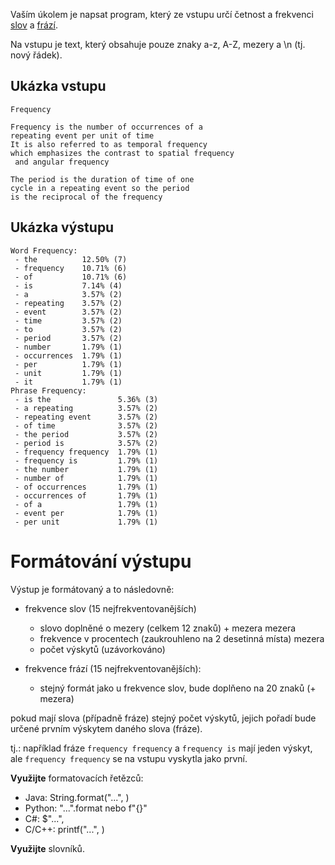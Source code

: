 Vaším úkolem je napsat program, který ze vstupu určí četnost a frekvenci [slov](http://www.writewords.org.uk/word_count.asp) a [frází](http://www.writewords.org.uk/phrase_count.asp).

Na vstupu je text, který obsahuje pouze znaky a-z, A-Z, mezery a \n (tj. nový řádek).

## Ukázka vstupu
```
Frequency

Frequency is the number of occurrences of a 
repeating event per unit of time
It is also referred to as temporal frequency
which emphasizes the contrast to spatial frequency
 and angular frequency

The period is the duration of time of one
cycle in a repeating event so the period
is the reciprocal of the frequency
```

## Ukázka výstupu
```
Word Frequency:
 - the          12.50% (7)
 - frequency    10.71% (6)
 - of           10.71% (6)
 - is           7.14% (4)
 - a            3.57% (2)
 - repeating    3.57% (2)
 - event        3.57% (2)
 - time         3.57% (2)
 - to           3.57% (2)
 - period       3.57% (2)
 - number       1.79% (1)
 - occurrences  1.79% (1)
 - per          1.79% (1)
 - unit         1.79% (1)
 - it           1.79% (1)
Phrase Frequency:
 - is the               5.36% (3)
 - a repeating          3.57% (2)
 - repeating event      3.57% (2)
 - of time              3.57% (2)
 - the period           3.57% (2)
 - period is            3.57% (2)
 - frequency frequency  1.79% (1)
 - frequency is         1.79% (1)
 - the number           1.79% (1)
 - number of            1.79% (1)
 - of occurrences       1.79% (1)
 - occurrences of       1.79% (1)
 - of a                 1.79% (1)
 - event per            1.79% (1)
 - per unit             1.79% (1)
```

# Formátování výstupu
Výstup je formátovaný a to následovně:

- frekvence slov (15 nejfrekventovanějších)
    - slovo doplněné o mezery (celkem 12 znaků) + mezera
mezera
    - frekvence v procentech (zaukrouhleno na 2 desetinná místa)
mezera
    - počet výskytů (uzávorkováno)

- frekvence frází (15 nejfrekventovanějších):
    - stejný formát jako u frekvence slov, bude doplňeno na 20 znaků (+ mezera)

pokud mají slova (případně fráze) stejný počet výskytů, jejich pořadí bude určené prvním výskytem daného slova (fráze).

tj.: například fráze `frequency frequency` a `frequency is` mají jeden výskyt, ale `frequency frequency` se na vstupu vyskytla jako první.

__Využijte__ formatovacích řetězců:

- Java: String.format("...", )
- Python: "...".format nebo f"{}"
- C#: $"...",
- C/C++: printf("...", )

__Využijte__ slovníků.